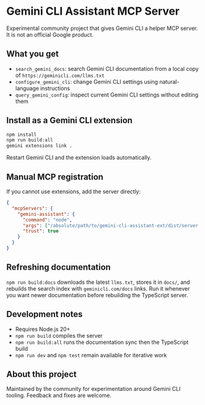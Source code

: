 # Gemini CLI Assistant MCP Server

Experimental community project that gives Gemini CLI a helper MCP server. It is not an official Google product.

## What you get
- `search_gemini_docs`: search Gemini CLI documentation from a local copy of `https://geminicli.com/llms.txt`
- `configure_gemini_cli`: change Gemini CLI settings using natural-language instructions
- `query_gemini_config`: inspect current Gemini CLI settings without editing them

## Install as a Gemini CLI extension
```bash
npm install
npm run build:all
gemini extensions link .
```
Restart Gemini CLI and the extension loads automatically.

## Manual MCP registration
If you cannot use extensions, add the server directly:
```json
{
  "mcpServers": {
    "gemini-assistant": {
      "command": "node",
      "args": ["/absolute/path/to/gemini-cli-assistant-ext/dist/server.js"],
      "trust": true
    }
  }
}
```

## Refreshing documentation
`npm run build:docs` downloads the latest `llms.txt`, stores it in `docs/`, and rebuilds the search index with `geminicli.com/docs` links. Run it whenever you want newer documentation before rebuilding the TypeScript server.

## Development notes
- Requires Node.js 20+
- `npm run build` compiles the server
- `npm run build:all` runs the documentation sync then the TypeScript build
- `npm run dev` and `npm test` remain available for iterative work

## About this project
Maintained by the community for experimentation around Gemini CLI tooling. Feedback and fixes are welcome.
